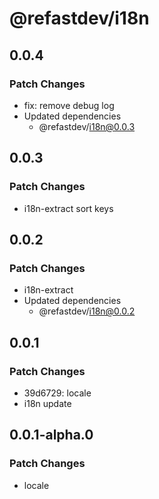 # @refastdev/i18n

## 0.0.4

### Patch Changes

- fix: remove debug log
- Updated dependencies
  - @refastdev/i18n@0.0.3

## 0.0.3

### Patch Changes

- i18n-extract sort keys

## 0.0.2

### Patch Changes

- i18n-extract
- Updated dependencies
  - @refastdev/i18n@0.0.2

## 0.0.1

### Patch Changes

- 39d6729: locale
- i18n update

## 0.0.1-alpha.0

### Patch Changes

- locale
